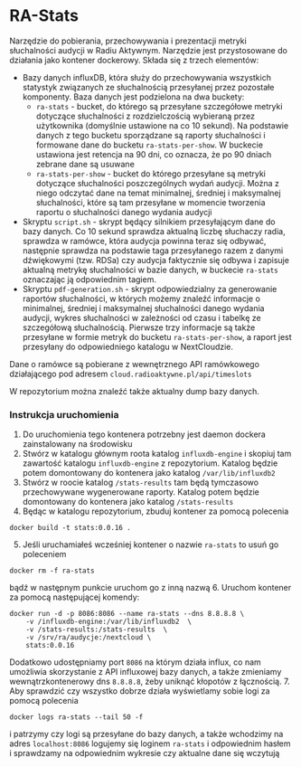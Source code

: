 <h1>RA-Stats</h1>

Narzędzie do pobierania, przechowywania i prezentacji metryki słuchalności audycji w Radiu Aktywnym. Narzędzie jest przystosowane do działania jako kontener dockerowy. Składa się z trzech elementów:
- Bazy danych influxDB, która służy do przechowywania wszystkich statystyk związanych ze słuchalnością przesyłanej przez pozostałe komponenty. Baza danych jest podzielona na dwa buckety:
    - `ra-stats` - bucket, do którego są przesyłane szczegółowe metryki dotyczące słuchalności z rozdzielczością wybieraną przez użytkownika (domyślnie ustawione na co 10 sekund). Na podstawie danych z tego bucketu sporządzane są raporty słuchalności i formowane dane do bucketu `ra-stats-per-show`. W buckecie ustawiona jest retencja na 90 dni, co oznacza, że po 90 dniach zebrane dane są usuwane
    - `ra-stats-per-show` - bucket do którego przesyłane są metryki dotyczące słuchalności poszczególnych wydań audycji. Można z niego odczytać dane na temat minimalnej, średniej i maksymalnej słuchalności, które są tam przesyłane w momencie tworzenia raportu o słuchalności danego wydania audycji
- Skryptu `script.sh` - skrypt będący silnikiem przesyłającym dane do bazy danych. Co 10 sekund sprawdza aktualną liczbę słuchaczy radia, sprawdza w ramówce, która audycja powinna teraz się odbywać, następnie sprawdza na podstawie taga przesyłanego razem z danymi dźwiękowymi (tzw. RDSa) czy audycja faktycznie się odbywa i 
zapisuje aktualną metrykę słuchalności w bazie danych, w buckecie `ra-stats` oznaczając ją odpowiednim tagiem.
- Skryptu `pdf-generation.sh` - skrypt odpowiedzialny za generowanie raportów słuchalności, w których możemy znaleźć informacje o minimalnej, średniej i maksymalnej słuchalności danego wydania audycji, wykres słuchalności w zależności od czasu i tabelkę ze szczegółową słuchalnością. Pierwsze trzy informacje są także przesyłane w formie metryk do bucketu `ra-stats-per-show`, a raport jest przesyłany do odpowiedniego katalogu w NextCloudzie.

Dane o ramówce są pobierane z wewnętrznego API ramówkowego działającego pod adresem `cloud.radioaktywne.pl/api/timeslots`

W repozytorium można znaleźć także aktualny dump bazy danych.

<h3>Instrukcja uruchomienia</h3>

1. Do uruchomienia tego kontenera potrzebny jest daemon dockera zainstalowany na środowisku
2. Stwórz w katalogu głównym roota katalog `influxdb-engine` i skopiuj tam zawartość katalogu `influxdb-engine` z repozytorium. Katalog będzie potem domontowany do kontenera jako katalog `/var/lib/influxdb2`
3. Stwórz w roocie katalog `/stats-results` tam będą tymczasowo przechowywane wygenerowane raporty. Katalog potem będzie domontowany do kontenera jako katalog `/stats-results`
4. Będąc w katalogu repozytorium, zbuduj kontener za pomocą polecenia 
```
docker build -t stats:0.0.16 .
```
5. Jeśli uruchamiałeś wcześniej kontener o nazwie `ra-stats` to usuń go poleceniem
```
docker rm -f ra-stats
```
bądź w następnym punkcie uruchom go z inną nazwą
6. Uruchom kontener za pomocą następującej komendy:
```
docker run -d -p 8086:8086 --name ra-stats --dns 8.8.8.8 \
    -v /influxdb-engine:/var/lib/influxdb2  \
    -v /stats-results:/stats-results  \
    -v /srv/ra/audycje:/nextcloud \
    stats:0.0.16
```

Dodatkowo udostępniamy port `8086` na którym działa influx, co nam umożliwia skorzystanie z API influxowej bazy danych, a także zmieniamy wewnątrzkontenerowy dns `8.8.8.8`, żeby uniknąć kłopotów z łącznością.
7. Aby sprawdzić czy wszystko dobrze działa wyświetlamy sobie logi za pomocą polecenia
```
docker logs ra-stats --tail 50 -f
```
i patrzymy czy logi są przesyłane do bazy danych, a także wchodzimy na adres ```localhost:8086``` logujemy się loginem `ra-stats` i odpowiednim hasłem i sprawdzamy na odpowiednim wykresie czy aktualne dane się wczytują
